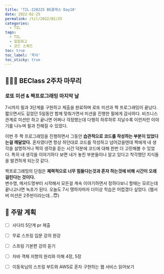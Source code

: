 ```yaml
---
title: 'TIL-220225 BE클래스 Day10'
date: 2022-02-25
permalink: /til/2022/02/25
categories:
  - TIL
tags:
  - TIL
  - 일일회고
  - 코드 스쿼드
toc: true
toc_label: '목차'
toc_sticky: true
---
```


<!--more-->


## 🙇🏻‍♂️ BEClass 2주차 마무리

### 로또 미션 & 짝프로그래밍 마지막 날

7시까지 필과 3단계를 구현하고 제출을 완료하며 로또 미션과 짝 프로그래밍이 끝났다.  
짧으면서도 길었던 5일동안 함께 맞춰가면서 미션을 진행한 필에게 감사하다. 비즈니스 관계로 미션만 하고 끝나면 어쩌나 걱정했는데 다행히 하루하루 지날수록 이런저런 이야기를 나누며 필과 친해질 수 있었다.

이번 주 짝 프로그래밍을 진행하면서 그동안 **습관적으로 코드를 작성하는 부분이 있었다는걸 깨달았다.**
혼자였다면 항상 하던대로 코드를 작성하고 넘어갔을텐데 짝에게 내 생각을 설명하거나 짝의 생각을 듣는 시간 덕분에 코드에 대해 한번 더 고민해볼 수 있었다.
특히 내 생각을 이야기하다 보면 내가 놓친 부분들이나 알고 있다고 착각했던 지식들을 발견하게 되는것 같다.  


짝프로그래밍의 단점은 **체력적으로 너무 힘들다는것과 혼자 하는것에 비해 시간이 오래걸린다는 것이다.**  
변수명, 메서드명부터 시작해서 모든걸 계속 이야기하면서 정하다보니 할때는 모르는데 끝나고나면 녹초가 된다. 오늘도 7시 땡하자마자 더이상 학습은 어렵겠다 싶었다.
(웹서버 미션은 2주반이라는데...😇)


## 📜 주말 계획

- [ ] 사다리 5단계 pr 제출
- [ ] 무료 스프링 입문 강의 완강
- [ ] 스프링 기본편 강의 듣기
- [ ] 자바 객체 지향의 원리와 이해 4장, 5장
- [ ] 이동욱님의 스프링 부트와 AWS로 혼자 구현하는 웹 서비스 읽어보기


